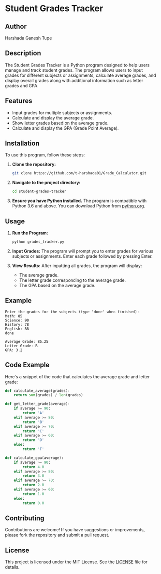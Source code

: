 # Student Grades Tracker

## Author
Harshada Ganesh Tupe

## Description
The Student Grades Tracker is a Python program designed to help users manage and track student grades. The program allows users to input grades for different subjects or assignments, calculate average grades, and display overall grades along with additional information such as letter grades and GPA.

## Features
- Input grades for multiple subjects or assignments.
- Calculate and display the average grade.
- Show letter grades based on the average grade.
- Calculate and display the GPA (Grade Point Average).

## Installation

To use this program, follow these steps:

1. **Clone the repository:**
   ```bash
   git clone https://github.com/t-harshada01/Grade_Calculator.git
   ```
2. **Navigate to the project directory:**
   ```bash
   cd student-grades-tracker
   ```
3. **Ensure you have Python installed.** The program is compatible with Python 3.6 and above. You can download Python from [python.org](https://www.python.org/).

## Usage

1. **Run the Program:**
   ```bash
   python grades_tracker.py
   ```
2. **Input Grades:**
   The program will prompt you to enter grades for various subjects or assignments. Enter each grade followed by pressing Enter.

3. **View Results:**
   After inputting all grades, the program will display:
   - The average grade.
   - The letter grade corresponding to the average grade.
   - The GPA based on the average grade.

## Example

```text
Enter the grades for the subjects (type 'done' when finished):
Math: 85
Science: 90
History: 78
English: 88
done

Average Grade: 85.25
Letter Grade: B
GPA: 3.2
```

## Code Example

Here's a snippet of the code that calculates the average grade and letter grade:

```python
def calculate_average(grades):
    return sum(grades) / len(grades)

def get_letter_grade(average):
    if average >= 90:
        return 'A'
    elif average >= 80:
        return 'B'
    elif average >= 70:
        return 'C'
    elif average >= 60:
        return 'D'
    else:
        return 'F'

def calculate_gpa(average):
    if average >= 90:
        return 4.0
    elif average >= 80:
        return 3.0
    elif average >= 70:
        return 2.0
    elif average >= 60:
        return 1.0
    else:
        return 0.0
```

## Contributing

Contributions are welcome! If you have suggestions or improvements, please fork the repository and submit a pull request.

## License

This project is licensed under the MIT License. See the [LICENSE](LICENSE) file for details.

